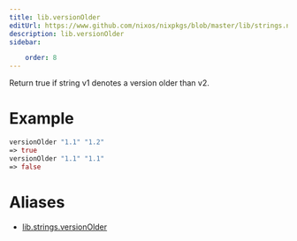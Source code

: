 ```yaml
---
title: lib.versionOlder
editUrl: https://www.github.com/nixos/nixpkgs/blob/master/lib/strings.nix#L972C18
description: lib.versionOlder
sidebar:

    order: 8
---
```


Return true if string v1 denotes a version older than v2.

# Example

```nix
versionOlder "1.1" "1.2"
=> true
versionOlder "1.1" "1.1"
=> false
```


# Aliases

- [lib.strings.versionOlder](./reference/lib/strings/lib-strings-versionOlder)


